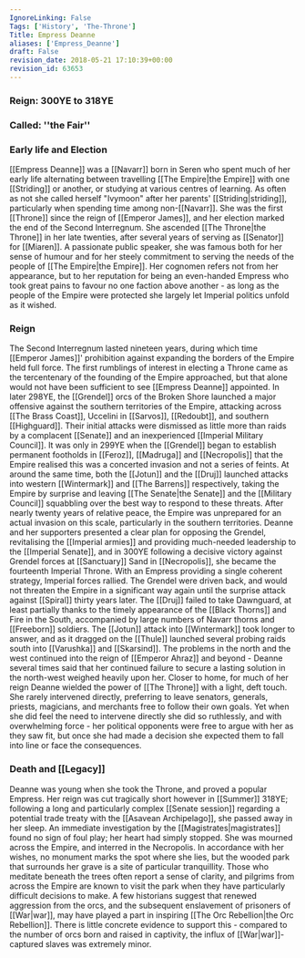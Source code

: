 ```yaml
---
IgnoreLinking: False
Tags: ['History', 'The-Throne']
Title: Empress Deanne
aliases: ['Empress_Deanne']
draft: False
revision_date: 2018-05-21 17:10:39+00:00
revision_id: 63653
---
```


### Reign: 300YE to 318YE
### Called: ''the Fair''
### Early life and Election
[[Empress Deanne]] was a [[Navarr]] born in Seren who spent much of her early life alternating between travelling [[The Empire|the Empire]] with one [[Striding]] or another, or studying at various centres of learning. As often as not she called herself "Ivymoon" after her parents' [[Striding|striding]], particularly when spending time among non-[[Navarr]]. She was the first [[Throne]] since the reign of [[Emperor James]], and her election marked the end of the Second Interregnum. 
She ascended [[The Throne|the Throne]] in her late twenties, after several years of serving as [[Senator]] for [[Miaren]]. A passionate public speaker, she was famous both for her sense of humour and for her steely commitment to serving the needs of the people of [[The Empire|the Empire]]. Her cognomen refers not from her appearance, but to her reputation for being an even-handed Empress who took great pains to favour no one faction above another - as long as the people of the Empire were protected she largely let Imperial politics unfold as it wished.
### Reign
The Second Interregnum lasted nineteen years, during which time [[Emperor James]]' prohibition against expanding the borders of the Empire held full force. The first rumblings of interest in electing a Throne came as the tercentenary of the founding of the Empire approached, but that alone would not have been sufficient to see [[Empress Deanne]] appointed. In later 298YE, the [[Grendel]] orcs of the Broken Shore launched a major offensive against the southern territories of the Empire, attacking across [[The Brass Coast]], Uccelini in [[Sarvos]], [[Redoubt]], and southern [[Highguard]]. Their initial attacks were dismissed as little more than raids by a complacent [[Senate]] and an inexperienced [[Imperial Military Council]]. It was only in 299YE when the [[Grendel]] began to establish permanent footholds in [[Feroz]], [[Madruga]] and [[Necropolis]] that the Empire realised this was a concerted invasion and not a series of feints. At around the same time, both the [[Jotun]] and the [[Druj]] launched attacks into western [[Wintermark]] and [[The Barrens]] respectively, taking the Empire by surprise and leaving [[The Senate|the Senate]] and the [[Military Council]] squabbling over the best way to respond to these threats.
After nearly twenty years of relative peace, the Empire was unprepared for an actual invasion on this scale, particularly in the southern territories. Deanne and her supporters presented a clear plan for opposing the Grendel, revitalising the [[Imperial armies]] and providing much-needed leadership to the [[Imperial Senate]], and in 300YE following a decisive victory against Grendel forces at [[Sanctuary]] Sand in [[Necropolis]], she became the fourteenth Imperial Throne.
With an Empress providing a single coherent strategy, Imperial forces rallied. The Grendel were driven back, and would not threaten the Empire in a significant way again until the surprise attack against [[Spiral]] thirty years later. The [[Druj]] failed to take Dawnguard, at least partially thanks to the timely appearance of the [[Black Thorns]] and Fire in the South, accompanied by large numbers of Navarr thorns and [[Freeborn]] soldiers. The [[Jotun]] attack into [[Wintermark]] took longer to answer, and as it dragged on the [[Thule]] launched several probing raids south into [[Varushka]] and [[Skarsind]]. The problems in the north and the west continued into the reign of [[Emperor Ahraz]] and beyond - Deanne several times said that her continued failure to secure a lasting solution in the north-west weighed heavily upon her.
Closer to home, for much of her reign Deanne wielded the power of [[The Throne]] with a light, deft touch. She rarely intervened directly, preferring to leave senators, generals, priests, magicians, and merchants free to follow their own goals. Yet when she did feel the need to intervene directly she did so ruthlessly, and with overwhelming force - her political opponents were free to argue with her as they saw fit, but once she had made a decision she expected them to fall into line or face the consequences.
### Death and [[Legacy]]
Deanne was young when she took the Throne, and proved a popular Empress. Her reign was cut tragically short however in [[Summer]] 318YE; following a long and particularly complex [[Senate session]] regarding a potential trade treaty with the [[Asavean Archipelago]], she passed away in her sleep. An immediate investigation by the [[Magistrates|magistrates]] found no sign of foul play; her heart had simply stopped. She was mourned across the Empire, and interred in the Necropolis. In accordance with her wishes, no monument marks the spot where she lies, but the wooded park that surrounds her grave is a site of particular tranquillity. Those who meditate beneath the trees often report a sense of clarity, and pilgrims from across the Empire are known to visit the park when they have particularly difficult decisions to make.
A few historians suggest that renewed aggression from the orcs, and the subsequent enslavement of prisoners of [[War|war]], may have played a part in inspiring [[The Orc Rebellion|the Orc Rebellion]]. There is little concrete evidence to support this - compared to the number of orcs born and raised in captivity, the influx of [[War|war]]-captured slaves was extremely minor.